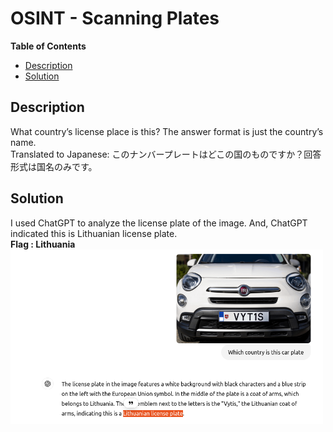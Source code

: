 <h1> OSINT - Scanning Plates </h1>

**Table of Contents**
- [Description](#description)
- [Solution](#solution)

## Description
What country’s license place is this? The answer format is just the country’s name.<br>
Translated to Japanese:
このナンバープレートはどこの国のものですか？回答形式は国名のみです。

## Solution
I used ChatGPT to analyze the license plate of the image. And, ChatGPT indicated this is Lithuanian license plate.<br>
**Flag : Lithuania**
<br>
<img src="img/image.png" alt="Solution" width="500" height="auto">
